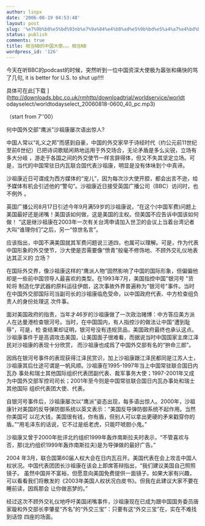 ```yaml
---
author: linpx
date: '2006-08-19 04:53:48'
layout: post
slug: '%e7%9b%b8%e5%bd%93nb%e7%9a%84%e4%b8%ad%e5%9b%bd%e5%a4%a7%e4%bd%bf%e3%80%82%e3%80%82%e3%80%82%e7%9b%b8%e5%bd%93nb'
status: publish
comments: true
title: 相当NB的中国大使。。。相当NB
wordpress_id: '126'
---
```


今天在听BBC的podcast的时候，突然听到一位中国资深大使极为嚣张和痛快的骂了几句, it is better for U.S. to shut
up!!!!

  
具体可在此[下载 ](http://downloads.bbc.co.uk/rmhttp/downloadtrial/worldservice/worldt
odayselect/worldtodayselect_20060818-0600_40_pc.mp3)

（start from 7''00）

  
何中国外交部“鹰派”沙祖康屡次语出惊人?

  
中国人常以“礼义之邦”而感到自豪，中国的外交家早于诗经时代（约公元前11世纪至前6世纪）已把诗词歌赋闲熟地运用于外交场合，无论矛盾是多么尖锐，立场有多大分岐
，游走于各国之间的外交使节一样言辞得体，但又不失其坚定立场。可是，当代的中国常驻日内瓦联合国代表沙祖康，明显是没有体味到个中真谛。

  
沙祖康近日可谓成为西方媒体的“宠儿”，因为每次沙大使开腔，都会出言不逊，给予媒体有机会引述他的“警句”。沙祖康近日接受英国广播公司（BBC）访问时，也不例外
。

  
英国广播公司8月17日引述今年9月满59岁的沙祖康说，“在这个(中国军费)问题上美国最好还是闭嘴！美国该如何做，这是美国的主权。但美国不应告诉中国该如何做！
”这是继沙祖康在2003年一次有关台湾申请加入世卫的会议上当着台湾记者大叫“谁理你们”之后，另一“惊世名言”。

  
应该指出，中国不满美国就其军费问题说三道四，也属可以理解。可是，作为代表中国形象的外交使节，沙大使是否需要像“愤青”般毫不修饰地、不顾外交礼仪地表达其正义的
立场？

  
在国际外交界，像沙祖康这样的“鹰派人物”固然影响了中国的国际形象，但偏偏他却是一些前中国领导人最喜欢的类型。在1993年7月，美国指控中国"银河号 "货轮将
制造化学武器的原料运往伊朗，这次事故外界普遍称为"银河号"事件。当时在中国外交部国际司当副司长的沙祖康临危受命，以中国政府代表、中方检查组负责人的身份处理这
次件事。

  
面对美国政府的指责，当年才46岁的沙祖康做了一次政治赌博：中方答应美方派人在达曼港检查银河号。当时，在中国国内，有人指控沙的做法让中国“遭到耻辱”，可是，检
查结果却证明，银河号没有违规货品，美国政府最终也承认这点。沙祖康事件于是高调攻击美国，让美国面子很难看，而据说当时中国国家主席江泽民对沙祖康的表现十分欣赏，
而沙祖康也成爲了中国外交部有名的“拚命三郎”。

  
因爲在银河号事件的表现获得江泽民赏识，加上沙祖康跟江泽民都同是江苏人士，沙祖康其后仕途可谓是一帆风顺。沙祖康在1995-1997年当上中国常驻联合国日内瓦办
事处和瑞士其他国际组织代表团副代表、裁军事务大使；1997-2001年又成为中国外交部军控司司长；2001年至今则是中国常驻联合国日内瓦办事处和瑞士其他国际
组织代表团大使、代表。

  
自银河号事件后，沙祖康屡次以“鹰派”姿态出现，每多语出惊人。2000年，沙祖康针对美国的反导弹防御系统以英文表示：“美国反导弹防御系统不起作用。当然你美国可
以花大钱，美国很有钱，你有盾，但别人可以拿出更硬的矛来戳穿你的盾。”“用毛泽东的话说，它不过是纸老虎，只能吓唬胆小鬼。”

  
沙祖康又曾于2000年批评北约组织1999年轰炸南斯拉夫时表示，“不管喜欢与否，那(北约组织1999年轰炸南斯拉夫)是为导弹做的最好广告。”

  
2004 年3月，联合国第60届人权大会在日内瓦召开。美国代表在会上攻击中国人权状况。中国代表团团长沙祖康在该会上即席答辩指出，“我们建议美国自己照照镜子。
虽然中国并不富裕，但愿意向美国免费提供一面镜子。如果大家有兴趣，可以看看我们将散发的《2003年美国人权状况白皮书》。但我在此建议大家不要在睡前读，因爲那会
让你做恶梦的。”

  
经过这次不顾外交礼仪地呼吁美国闭嘴事件，沙祖康现在已成为跟中国国务委员唐家璇和外交部长李肇星“齐名”的“外交三宝”：只要有这“外交三宝”在，实在不难找到话惊
四座的场面。


